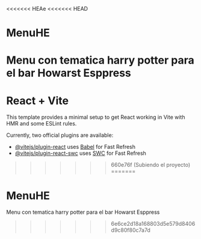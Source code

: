 <<<<<<< HEAe
<<<<<<< HEAD
# MenuHE
Menu con tematica harry potter para el bar Howarst Esppress
=======
# React + Vite

This template provides a minimal setup to get React working in Vite with HMR and some ESLint rules.

Currently, two official plugins are available:

- [@vitejs/plugin-react](https://github.com/vitejs/vite-plugin-react/blob/main/packages/plugin-react/README.md) uses [Babel](https://babeljs.io/) for Fast Refresh
- [@vitejs/plugin-react-swc](https://github.com/vitejs/vite-plugin-react-swc) uses [SWC](https://swc.rs/) for Fast Refresh
>>>>>>> 660e76f (Subiendo el proyecto)
=======
# MenuHE
Menu con tematica harry potter para el bar Howarst Esppress
>>>>>>> 6e6ce2d18a168803d5e579d8406d9c80f80c7a7d

